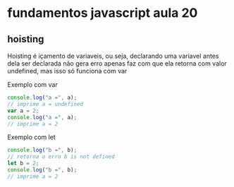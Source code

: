 # fundamentos javascript aula 20
## hoisting

Hoisting é içamento de variaveis, ou seja, declarando uma variavel antes dela ser declarada não gera erro apenas faz com que ela retorna com valor undefined, mas isso só funciona com var

Exemplo com var

```javascript
console.log("a =", a);
// imprime a = undefined
var a = 2;
console.log("a =", a);
// imprime a = 2
```

Exemplo com let

```javascript
console.log("b =", b);
// retorna o erro b is not defined 
let b = 2;
console.log("b =", b);
// imprime a = 2
```